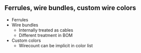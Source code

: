 ## Ferrules, wire bundles, custom wire colors

* Ferrules
* Wire bundles
  * Internally treated as cables
  * Different treatment in BOM
* Custom colors
  * Wirecount can be implicit in color list
